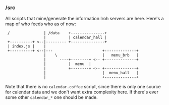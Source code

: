 



### /src

All scripts that mine/generate the information Iroh servers are here. Here's a map of who feeds who as of now:

```
 /               | /data    +---------------+               
                 |          | calendar_hall |               
 +----------+ <--|--------- +---------------+               
 | index.js |    |                                          
 +----------+ <--|---                      +--------------+ 
                 |    \                    |   menu_brb   | 
                 |      ----+--------+ <-- +--------------+ 
                 |          |  menu  |                      
                 |          +--------+ <-- +--------------+ 
                 |                         |  menu_hall   | 
                 |                         +--------------+ 
```

Note that there is no `calendar.coffee` script, since there is only one source for calendar data and we don't want extra complexity here. If there's ever some other `calendar_*` one should be made.